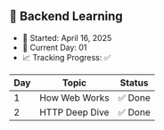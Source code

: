 ## 🚀 Backend Learning
- 📅 Started: April 16, 2025
- 🧠 Current Day: 01
- 📈 Tracking Progress: ✅

| Day | Topic                        | Status  |
|-----|------------------------------|---------|
| 1   | How Web Works                | ✅ Done |
| 2   | HTTP Deep Dive               | ✅ Done |
